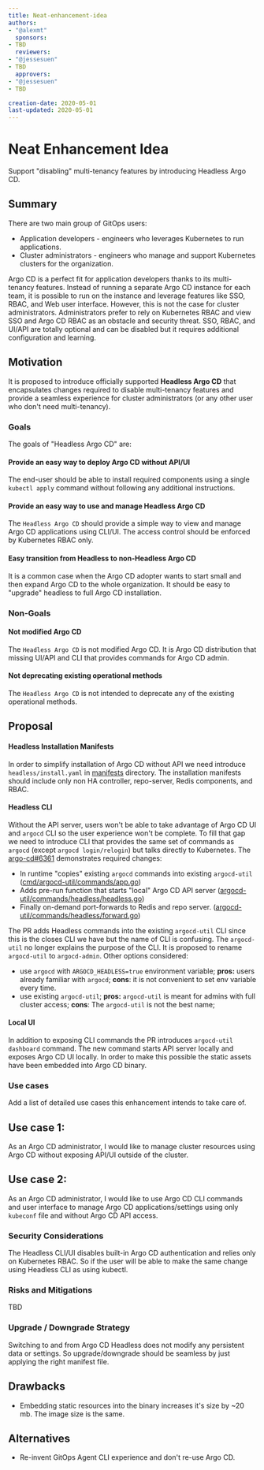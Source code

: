 ```yaml
---
title: Neat-enhancement-idea
authors:
- "@alexmt"
  sponsors:
- TBD
  reviewers:
- "@jessesuen"
- TBD
  approvers:
- "@jessesuen"
- TBD

creation-date: 2020-05-01
last-updated: 2020-05-01
---
```


# Neat Enhancement Idea

Support "disabling" multi-tenancy features by introducing Headless Argo CD.

## Summary

There are two main group of GitOps users:

* Application developers - engineers who leverages Kubernetes to run applications.
* Cluster administrators - engineers who manage and support Kubernetes clusters for the organization.

Argo CD is a perfect fit for application developers thanks to its multi-tenancy features. Instead of running a separate Argo CD instance for
each team, it is possible to run on the instance and leverage features like SSO, RBAC, and Web user interface. However, this is not the case
for cluster administrators. Administrators prefer to rely on Kubernetes RBAC and view SSO and Argo CD RBAC as an obstacle and security threat.
SSO, RBAC, and UI/API are totally optional and can be disabled but it requires additional configuration and learning.

## Motivation

It is proposed to introduce officially supported **Headless Argo CD** that encapsulates changes required to disable multi-tenancy features
and provide a seamless experience for cluster administrators (or any other user who don't need multi-tenancy).

### Goals

The goals of "Headless Argo CD" are:

#### Provide an easy way to deploy Argo CD without API/UI

The end-user should be able to install required components using a single `kubectl apply` command without following any additional instructions.

#### Provide an easy way to use and manage Headless Argo CD

The `Headless Argo CD` should provide a simple way to view and manage Argo CD applications using CLI/UI. The access control should be enforced by
Kubernetes RBAC only.

#### Easy transition from Headless to non-Headless Argo CD

It is a common case when the Argo CD adopter wants to start small and then expand Argo CD to the whole organization. It should be easy
to "upgrade" headless to full Argo CD installation.

### Non-Goals

#### Not modified Argo CD

The `Headless Argo CD` is not modified Argo CD. It is Argo CD distribution that missing UI/API and CLI that provides commands for Argo CD admin.

#### Not deprecating existing operational methods

The `Headless Argo CD` is not intended to deprecate any of the existing operational methods.

## Proposal

#### Headless Installation Manifests

In order to simplify installation of Argo CD without API we need introduce `headless/install.yaml` in [manifests](../../manifests) directory.
The installation manifests should include only non HA controller, repo-server, Redis components, and RBAC.

#### Headless CLI

Without the API server, users won't be able to take advantage of Argo CD UI and `argocd` CLI so the user experience won't be complete. To fill that gap
we need to introduce CLI that provides the same set of commands as `argocd` (except `argocd login/relogin`) but talks directly to Kubernetes. The [argo-cd#6361](https://github.com/argoproj/argo-cd/pull/6361)
demonstrates required changes:

* In runtime "copies" existing `argocd` commands into existing `argocd-util` ([cmd/argocd-util/commands/app.go](https://github.com/alexmt/argo-cd/blob/37f45c285704ee715aa2d22e7f68f7e6e78a0d61/cmd/argocd-util/commands/app.go#L56))
* Adds pre-run function that starts "local" Argo CD API server ([argocd-util/commands/headless/headless.go](https://github.com/alexmt/argo-cd/blob/37f45c285704ee715aa2d22e7f68f7e6e78a0d61/cmd/argocd-util/commands/headless/headless.go#L67))
* Finally on-demand port-forwards to Redis and repo server. ([argocd-util/commands/headless/forward.go](https://github.com/alexmt/argo-cd/blob/headless-argo-cd/cmd/argocd-util/commands/headless/forward.go))

The PR adds Headless commands into the existing `argocd-util` CLI since this is the closes CLI we have but the name of CLI is confusing. The `argocd-util` no longer explains the purpose of the CLI.
It is proposed to rename `argocd-util` to `argocd-admin`. Other options considered:

* use `argocd` with `ARGOCD_HEADLESS=true` environment variable; **pros:** users already familiar with `argocd`; **cons**: it is not convenient to set env variable every time.
* use existing `argocd-util`; **pros:** `argocd-util` is meant for admins with full cluster access; **cons**: The `argocd-util` is not the best name;

#### Local UI

In addition to exposing CLI commands the PR introduces `argocd-util dashboard` command. The new command starts API server locally and exposes Argo CD UI locally.
In order to make this possible the static assets have been embedded into Argo CD binary.

### Use cases

Add a list of detailed use cases this enhancement intends to take care of.

## Use case 1:

As an Argo CD administrator, I would like to manage cluster resources using Argo CD without exposing API/UI outside of the cluster.

## Use case 2:

As an Argo CD administrator, I would like to use Argo CD CLI commands and user interface to manage Argo CD applications/settings using only `kubeconf` file and without Argo CD API access.

### Security Considerations

The Headless CLI/UI disables built-in Argo CD authentication and relies only on Kubernetes RBAC. So if the user will be able to make the same change using Headless CLI as using kubectl.

### Risks and Mitigations

TBD

### Upgrade / Downgrade Strategy

Switching to and from Argo CD Headless does not modify any persistent data or settings. So upgrade/downgrade should be seamless by just applying the right manifest file.

## Drawbacks

* Embedding static resources into the binary increases it's size by ~20 mb. The image size is the same.

## Alternatives

* Re-invent GitOps Agent CLI experience and don't re-use Argo CD.